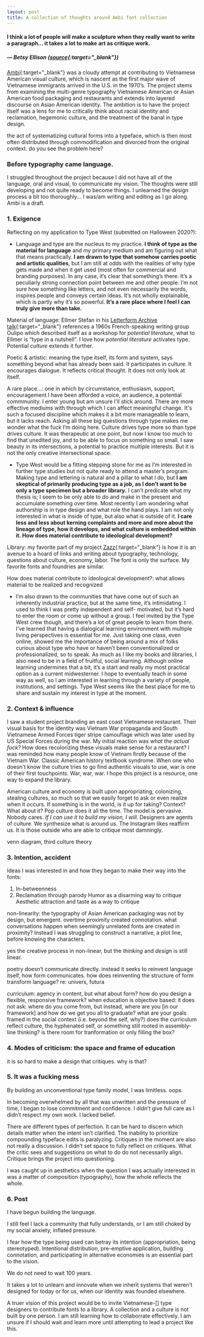 ```yaml
---
layout: post
title: A collection of thoughts around Ambi font collection
---
```


#### I think a lot of people will make a sculpture when they really want to write a paragraph… it takes a lot to make art as critique work.
##### — Betsy Ellison ([source](https://www.instagram.com/p/CX07_EMutsM/?utm_source=ig_web_copy_link){:target="_blank"})

[Ambi](http://typewest2021.letterformarchive.org/VannaVu_Ambi.html){:target="_blank"} was a cloudy attempt at contributing to Vietnamese American visual culture, which is nascent as the first major wave of Vietnamese immigrants arrived in the U.S. in the 1970’s. The project stems from examining the multi-genre typography Vietnamese American or Asian American food packaging and restaurants and extends into layered discourse on Asian American identity. The ambition is to have the project itself was a lens for me to critically think about racial identity and reclamation, hegemonic culture, and the treatment of the banal in type design. 

the act of systematizing cultural forms into a typeface, which is then most often distributed through commodification and divorced from the original context. do you see the problem here?

### Before typography came language.

I struggled throughout the project because I did not have all of the language, oral and visual, to communicate my vision. The thoughts were still developing and not quite ready to become things. I unlearned the design process a bit too thoroughly... I was/am writing and editing as I go along. Ambi is a draft.

### 1. Exigence
Reflecting on my application to Type West (submitted on Halloween 2020?):

- Language and type are the nucleus to my practice. **I think of type
as the material for language** and my primary medium and am figuring
out what that means practically. **I am drawn to type that somehow
carries poetic and artistic qualities**, but I am still at odds with
the realities of why type gets made and when it get used (most
often for commercial and branding purposes). In any case, it’s
clear that something’s there. It’s a peculiarly strong connection
point between me and other people. I’m not sure how something like
letters, and not even necessarily the words, inspires people and
conveys certain ideas. It’s not wholly explainable, which is partly
why it’s so powerful. **It’s a rare place where I feel I can truly
give more than take.**

Material of language: Ellmer Stefan in his [Letterform Archive talk](https://letterformarchive.org/events/view/exercises-in-style-with-ellmer-stefan){:target="_blank"} references a 1960s French-speaking writing group Oulipo which described itself as a workshop for *potential literature*, what to Ellmer is “type in a nutshell”. I love how *potential literature* activates type. Potential *culture* extends it further.

Poetic & artistic: meaning the type itself, its form and system, says something beyond what has already been said. It participates in culture. It encourages dialogue. It reflects critical thought. It does not only look at itself.

A rare place…: one in which by circumstance, enthusiasm, support, encouragement I have been afforded a voice, an audience, a potential commmunity. I enter young but am unsure I'll stick around. There are more effective mediums with through which I can affect meaningful change. It's such a focused discipline which makes it a bit more manageable to learn, but it lacks reach. Asking all these big questions through type makes me wonder what the fuck I’m doing here. Culture drives type more so than type drives culture. It was therapeutic at one point, but now I know too much to find that unedited joy, and to be able to focus on something so small. I saw beauty in its intersections, a potential to practice multiple interests. But it is not the only creative intersectional space.
    
- Type West would be a fitting stepping stone for me as I’m interested in further type studies but not quite ready to attend a master’s program. Making type and lettering is natural and a pillar to what I do, but **I am skeptical of primarily producing type as a job, as I don’t want to be only a type specimen but a broader library.** I can’t predicate what my thesis is; I seem to be only able to do and make in the present and accumulate something over time. Most recently I am wondering what authorship is in type design and what role the hand plays. I am not only interested in what is inside of type, but also what is outside of it. **I care less and less about kerning complaints and more and more about the lineage of type, how it develops, and what culture is embedded within it. How does material contribute to ideological development?**

Library: my favorite part of my project [Zazz](vannavu.com/zazz/){:target="_blank"} is how it is an avenue to a hoard of links and writing about typography, technology, questions about culture, economy, labor. The font is only the surface. My favorite fonts and foundries are similar.

How does material contribute to ideological development?: what allows material to be realized and recognized
    
- I’m also drawn to the communities that have come out of such an inherently industrial practice, but at the same time, it’s intimidating. I used to think I was pretty independent and self- motivated, but it’s hard to enter the room or come up without a group. I feel invited by the Type West crew though, and there’s a lot of great people to learn from there. I’ve learned that having a dialogical learning environment with multiple living perspectives is essential for me. Just taking one class, even online, showed me the importance of being around a mix of folks curious about type who have or haven’t been conventionalized or professionalized, so to speak. As much as I like my books and libraries, I also need to be in a field of fruitful, social learning. Although online learning undermines that a bit, it’s a start and really my most practical option as a current midwesterner. I hope to eventually teach in some way as well, so I am interested in learning through a variety of people, institutions, and settings. Type West seems like the best place for me to share and sustain my interest in type at the moment.

### 2. Context & influence
I saw a student project branding an east coast Vietnamese restaurant. Their visual basis for the identity was Vietnam War propaganda and South Vietnamese Armed Forces tiger stripe camouflage which was later used by US Special Forces during the war. My initial reaction was *what the actual fuck?* How does recolorizing these visuals make sense for a restaurant? I was reminded how many people know of Vietnam firstly because of the Vietnam War. Classic American history textbook syndrome. When one who doesn't know the culture tries to go find authentic visuals to use, war is one of their first touchpoints. War, war, war. I hope this project is a resource, one way to expand the library.

American culture and economy is built upon appropriating, colonizing, stealing cultures, so much so that we easily forget to ask or even realize when it occurs. If something is in the world, is it up for taking? Context? What about it? Pop culture does it all the time. The model is pervasive. Nobody cares. *If I can use it to build my vision, I will.* Designers are agents of culture. We synthesize what is around us. The Instagram likes reaffirm us. It is those outside who are able to critique most damningly.

venn diagram, third culture theory



### 3. Intention, accident
Ideas I was interested in and how they began to make their way into the fonts:
1. In-betweenness
2. Reclamation through parody
Humor as a disarming way to critique
Aesthetic attraction and taste as a way to critique

non-linearity: the typography of Asian American packaging was not by design, but emergent. overtime proximity created connotation. what conversations happen when seemingly unrelated fonts are created in proximity? Instead I was struggling to construct a narrative, a plot line, before knowing the characters.

yes the creative process in non-linear, but the *thinking* and *design* is still linear. 

poetry doesn’t communicate directly. instead it seeks to reinvent language itself, how form communicates. how does reinventing the structure of form transform language? re: univers, futura

curriculum: agency in content, but what about form? how do you design a flexible, responsive framework? when education is objective based: it does not ask: where do you come from, but instead, where are you [in our framework] and how do we get you all to graduate? what are your goals framed in the social context (i.e. beyond the self, why?) does the curriculum reflect culture, the hyphenated self, or something still rooted in assembly-line thinking? is there room for tranformation or only filling the box?

### 4. Modes of criticism: the space and frame of education
it is so hard to make a design that critiques. why is that?

### 5. It was a fucking mess
By building an unconventional type family model, I was limitless. oops.

In becoming overwhelmed by all that was unwritten and the pressure of time, I began to lose commitment and confidence. I didn’t give full care as I didn’t respect my own work. I lacked belief. 

There are different types of perfection. It can be hard to discern which details matter when the intent isn’t clarified. The inability to prioritize compounding typeface edits is paralyzing. Critiques in the moment are also not really a discussion. I didn’t set space to fully reflect on critiques. What the critic sees and suggestions on what to do do not necessarily align. Critique brings the project into questioning.

I was caught up in aesthetics when the question I was actually interested in was a matter of composition (typography), how the whole reflects the whole.

### 6. Post 
I have begun building the language.

I still feel I lack a community that fully understands, or I am still choked by my social anxiety, inflated pressure.

I fear how the type being used can betray its intention (appropriation, being stereotyped). Intentional distribution, pre-emptive application, building connotation, and participating in alternative economies is an essential part to the vision.

We do not need to wait 100 years.

It takes a lot to unlearn and innovate when we inherit systems that weren't designed for today or for us, when our identity was founded elsewhere.

A truer vision of this project would be to invite Vietnamese-[] type designers to contribute fonts to a library. A collection and a culture is not built by one person. I am still learning how to collaborrate effectively. I am unsure if I should wait and learn more until attempting to lead a project like this.